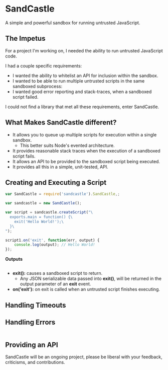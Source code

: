 SandCastle
==========

A simple and powerful sandbox for running untrusted JavaScript.

The Impetus
-----------

For a project I'm working on, I needed the ability to run untrusted JavaScript code.

I had a couple specific requirements:

* I wanted the ability to whitelist an API for inclusion within the sandbox.
* I wanted to be able to run multiple untrusted scripts in the same sandboxed subprocess:
* I wanted good error reporting and stack-traces, when a sandboxed script failed.

I could not find a library that met all these requirements, enter SandCastle.

What Makes SandCastle different?
---------------------

* It allows you to queue up multiple scripts for execution within a single sandbox.
  * This better suits Node's evented architecture.
* It provides reasonable stack traces when the execution of a sandboxed script fails.
* It allows an API to be provided to the sandboxed script being executed.
* It provides all this in a simple, unit-tested, API.

Creating and Executing a Script
----------------------

```javascript
var SandCastle = require('sandcastle').SandCastle,;

var sandcastle = new SandCastle();

var script = sandcastle.createScript("\
  exports.main = function() {\
    exit('Hello World!');\
  }\
");

script1.on('exit', function(err, output) {
    console.log(output); // Hello World!
});
```

__Outputs__

```bash

```

* __exit():__ causes a sandboxed script to return.
  * Any JSON serializable data passed into __exit()__, will be returned in the output parameter of an __exit__ event.
* __on('exit'):__ on exit is called when an untrusted script finishes executing.

Handling Timeouts
-----------------------

Handling Errors
-----------------------

```bash

```

Providing an API
------------------------

SandCastle will be an ongoing project, please be liberal with your feedback, criticisms, and contributions.